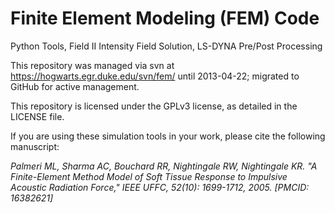Finite Element Modeling (FEM) Code 
==================================

Python Tools, Field II Intensity Field Solution, LS-DYNA Pre/Post Processing

This repository was managed via svn at <https://hogwarts.egr.duke.edu/svn/fem/>
until 2013-04-22; migrated to GitHub for active management.

This repository is licensed under the GPLv3 license, as detailed in the LICENSE
file.

If you are using these simulation tools in your work, please cite the
following manuscript:

*Palmeri ML, Sharma AC, Bouchard RR, Nightingale RW, Nightingale KR.  "A
Finite-Element Method Model of Soft Tissue Response to Impulsive Acoustic
Radiation Force," IEEE UFFC, 52(10): 1699-1712, 2005. [PMCID: 16382621]*
